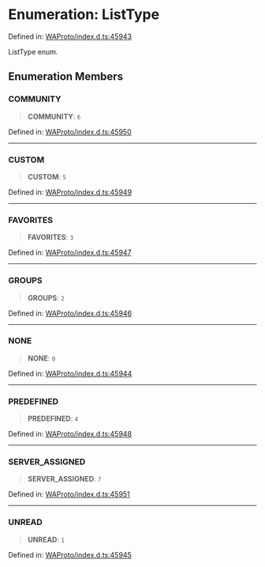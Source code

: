 # Enumeration: ListType

Defined in: [WAProto/index.d.ts:45943](https://github.com/Fokusdotid/bail/blob/a029a4f9908cd3806112e8438f5a31dda1376b84/WAProto/index.d.ts#L45943)

ListType enum.

## Enumeration Members

### COMMUNITY

> **COMMUNITY**: `6`

Defined in: [WAProto/index.d.ts:45950](https://github.com/Fokusdotid/bail/blob/a029a4f9908cd3806112e8438f5a31dda1376b84/WAProto/index.d.ts#L45950)

***

### CUSTOM

> **CUSTOM**: `5`

Defined in: [WAProto/index.d.ts:45949](https://github.com/Fokusdotid/bail/blob/a029a4f9908cd3806112e8438f5a31dda1376b84/WAProto/index.d.ts#L45949)

***

### FAVORITES

> **FAVORITES**: `3`

Defined in: [WAProto/index.d.ts:45947](https://github.com/Fokusdotid/bail/blob/a029a4f9908cd3806112e8438f5a31dda1376b84/WAProto/index.d.ts#L45947)

***

### GROUPS

> **GROUPS**: `2`

Defined in: [WAProto/index.d.ts:45946](https://github.com/Fokusdotid/bail/blob/a029a4f9908cd3806112e8438f5a31dda1376b84/WAProto/index.d.ts#L45946)

***

### NONE

> **NONE**: `0`

Defined in: [WAProto/index.d.ts:45944](https://github.com/Fokusdotid/bail/blob/a029a4f9908cd3806112e8438f5a31dda1376b84/WAProto/index.d.ts#L45944)

***

### PREDEFINED

> **PREDEFINED**: `4`

Defined in: [WAProto/index.d.ts:45948](https://github.com/Fokusdotid/bail/blob/a029a4f9908cd3806112e8438f5a31dda1376b84/WAProto/index.d.ts#L45948)

***

### SERVER\_ASSIGNED

> **SERVER\_ASSIGNED**: `7`

Defined in: [WAProto/index.d.ts:45951](https://github.com/Fokusdotid/bail/blob/a029a4f9908cd3806112e8438f5a31dda1376b84/WAProto/index.d.ts#L45951)

***

### UNREAD

> **UNREAD**: `1`

Defined in: [WAProto/index.d.ts:45945](https://github.com/Fokusdotid/bail/blob/a029a4f9908cd3806112e8438f5a31dda1376b84/WAProto/index.d.ts#L45945)
